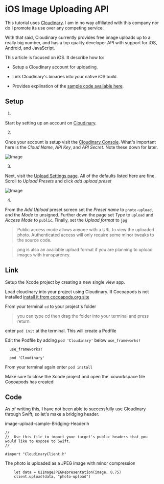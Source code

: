 # iOS Image Uploading API

This tutorial uses [Cloudinary](https://cloudinary.com/about). I am in no way affiliated with this company nor do I promote its use over any competing service.

With that said, Cloudinary currently provides free image uploads up to a really big number, and has a top quality developer API with support for iOS, Android, and JavaScript.

This article is focused on iOS. It describe how to: 

  - Setup a Cloudinary account for uploading.

  - Link Cloudinary's binaries into your native iOS build.

  - Provides explination of the [sample code available here](https://bitbucket.org/kezzi-co/lee-kezzi-co).


## Setup 

1. 
Start by setting up an account on [Cloudinary](https://cloudinary.com/users/register/free).

2. 
Once your account is setup visit the [Cloudinary Console](https://cloudinary.com/console). What's important here is the *Cloud Name*, *API Key*, and *API Secret*. Note these down for later.

![Image](https://bytebucket.org/lee-kezzi-co/image-upload-sample/raw/7886a6f5fd25dd9c42f5e4e0bbff74ac63f33b83/media/cloudinary-api.png#center)


3. 
Next, visit the [Upload Settings page](https://cloudinary.com/console/settings/upload). All of the defaults listed here are fine. Scroll to *Upload Presets* and click *add upload preset* 

![Image](https://bytebucket.org/lee-kezzi-co/image-upload-sample/raw/7886a6f5fd25dd9c42f5e4e0bbff74ac63f33b83/media/add-upload-preset2.png)

4. 
From the *Add Upload* preset screen set the *Preset name* to `photo-upload`, and the *Mode* to unsigned. Further down the page set *Type* to `upload` and *Access Mode* to `public`. Finally, set the *Upload format* to `jpg`

>Public access mode allows anyone with a URL to view the uploaded photo. Authenticated access will only require some minor tweaks to the source code. 

>png is also an available upload format if you are planning to upload images with transparency.


## Link

Setup the Xcode project by creating a new single view app.

Load cloudinary into your project using Cloudinary. If Cocoapods is not installed [install it from cocoapods.org site](https://cocoapods.org/)

From your terminal `cd` to your project's folder 
> you can type cd then drag the folder into your terminal and press return.

enter `pod init` at the terminal. This will create a Podfile

Edit the Podfile by adding `pod 'Cloudinary'` below `use_frameworks!`
```
  use_frameworks!

  pod 'Cloudinary'
```

From your terminal again enter `pod install`

Make sure to close the Xcode project and open the .xcworkspace file Cocoapods has created


## Code

As of writing this, I have not been able to successfully use Cloudinary through Swift, so let's make a bridging header.

image-upload-sample-Bridging-Header.h
```
//
//  Use this file to import your target's public headers that you would like to expose to Swift.
//

#import "CloudinaryClient.h"
```



The photo is uploaded as a JPEG image with minor compression
```
    let data = UIImageJPEGRepresentation(image, 0.75)
    client.upload(data, "photo-upload")
```

